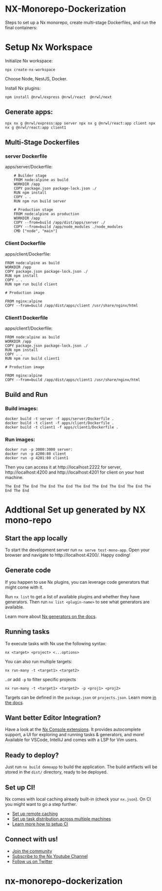 # NX-Monorepo-Dockerization

Steps to set up a Nx monorepo, create multi-stage Dockerfiles, and run the final containers:

# Setup Nx Workspace

Initialize Nx workspace:

`npx create-nx-workspace`

Choose Node, NestJS, Docker.

Install Nx plugins:

`npm install @nrwl/express @nrwl/react  @nrwl/next`

## Generate apps:

`
npx nx g @nrwl/express:app server
npx nx g @nrwl/react:app client
npx nx g @nrwl/react:app client1 
`

## Multi-Stage Dockerfiles

### server Dockerfile

apps/server/Dockerfile:

```
    # Builder stage
    FROM node:alpine as build
    WORKDIR /app
    COPY package.json package-lock.json ./
    RUN npm install
    COPY . .  
    RUN npm run build server

    # Production stage 
    FROM node:alpine as production
    WORKDIR /app
    COPY --from=build /app/dist/apps/server ./
    COPY --from=build /app/node_modules ./node_modules
    CMD ["node", "main"]
```

### Client Dockerfile

apps/client/Dockerfile:

```
FROM node:alpine as build
WORKDIR /app
COPY package.json package-lock.json ./
RUN npm install
COPY . .
RUN npm run build client

# Production image

FROM nginx:alpine  
COPY --from=build /app/dist/apps/client /usr/share/nginx/html

```

### Client1 Dockerfile

apps/client1/Dockerfile:

```
FROM node:alpine as build
WORKDIR /app
COPY package.json package-lock.json ./
RUN npm install
COPY . .
RUN npm run build client1

# Production image

FROM nginx:alpine  
COPY --from=build /app/dist/apps/client1 /usr/share/nginx/html
```

## Build and Run
### Build images:
```
docker build -t server -f apps/server/Dockerfile .
docker build -t client -f apps/client/Dockerfile .
docker build -t client1 -f apps/client1/Dockerfile .

```

### Run images:

```
docker run -p 3000:3000 server: 
docker run -p 4200:80 client
docker run -p 4201:80 client1

```

Then you can access it at http://localhost:2222 for server, http://localhost:4200 and http://localhost:4201 for client on your host machine.

```
The End The End The End The End The End The End The End The End The End The End
```






# Addtional Set up generated by NX mono-repo

## Start the app locally

To start the development server run `nx serve test-mono-app`. Open your browser and navigate to http://localhost:4200/. Happy coding!


## Generate code

If you happen to use Nx plugins, you can leverage code generators that might come with it.

Run `nx list` to get a list of available plugins and whether they have generators. Then run `nx list <plugin-name>` to see what generators are available.

Learn more about [Nx generators on the docs](https://nx.dev/plugin-features/use-code-generators).

## Running tasks

To execute tasks with Nx use the following syntax:

```
nx <target> <project> <...options>
```

You can also run multiple targets:

```
nx run-many -t <target1> <target2>
```

..or add `-p` to filter specific projects

```
nx run-many -t <target1> <target2> -p <proj1> <proj2>
```

Targets can be defined in the `package.json` or `projects.json`. Learn more [in the docs](https://nx.dev/core-features/run-tasks).

## Want better Editor Integration?

Have a look at the [Nx Console extensions](https://nx.dev/nx-console). It provides autocomplete support, a UI for exploring and running tasks & generators, and more! Available for VSCode, IntelliJ and comes with a LSP for Vim users.

## Ready to deploy?

Just run `nx build demoapp` to build the application. The build artifacts will be stored in the `dist/` directory, ready to be deployed.

## Set up CI!

Nx comes with local caching already built-in (check your `nx.json`). On CI you might want to go a step further.

- [Set up remote caching](https://nx.dev/core-features/share-your-cache)
- [Set up task distribution across multiple machines](https://nx.dev/core-features/distribute-task-execution)
- [Learn more how to setup CI](https://nx.dev/recipes/ci)

## Connect with us!

- [Join the community](https://nx.dev/community)
- [Subscribe to the Nx Youtube Channel](https://www.youtube.com/@nxdevtools)
- [Follow us on Twitter](https://twitter.com/nxdevtools)
# nx-monorepo-dockerization